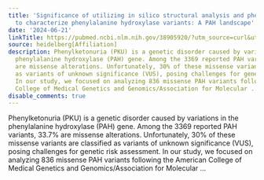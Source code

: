 ```yaml
---
title: 'Significance of utilizing in silico structural analysis and phenotypic data
  to characterize phenylalanine hydroxylase variants: A PAH landscape'
date: '2024-06-21'
linkTitle: https://pubmed.ncbi.nlm.nih.gov/38905920/?utm_source=curl&utm_medium=rss&utm_campaign=pubmed-2&utm_content=1FakS-2QOkCT8HsMOQP1bCRQ4YzyumYOmxmF0moLsQ3dFB1E9V&fc=20220326224207&ff=20240622182948&v=2.18.0.post9+e462414
source: heidelberg[Affiliation]
description: Phenylketonuria (PKU) is a genetic disorder caused by variations in the
  phenylalanine hydroxylase (PAH) gene. Among the 3369 reported PAH variants, 33.7%
  are missense alterations. Unfortunately, 30% of these missense variants are classified
  as variants of unknown significance (VUS), posing challenges for genetic risk assessment.
  In our study, we focused on analyzing 836 missense PAH variants following the American
  College of Medical Genetics and Genomics/Association for Molecular ...
disable_comments: true
---
```

Phenylketonuria (PKU) is a genetic disorder caused by variations in the phenylalanine hydroxylase (PAH) gene. Among the 3369 reported PAH variants, 33.7% are missense alterations. Unfortunately, 30% of these missense variants are classified as variants of unknown significance (VUS), posing challenges for genetic risk assessment. In our study, we focused on analyzing 836 missense PAH variants following the American College of Medical Genetics and Genomics/Association for Molecular ...